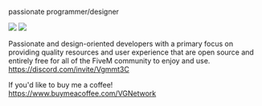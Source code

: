 passionate programmer/designer

![](https://komarev.com/ghpvc/?username=rxnm&label=Views)
<a href="[https://discord.com/invite/Vgmmt3C"><img src="https://img.shields.io/discord/918611797194465280.svg?label=Discord%20Server:&logo=discord&color=5865F2"><br></a>

Passionate and design-oriented developers with a primary focus on providing quality resources and user experience that are open source and entirely free for all of the FiveM community to enjoy and use. https://discord.com/invite/Vgmmt3C

If you'd like to buy me a coffee! https://www.buymeacoffee.com/VGNetwork
